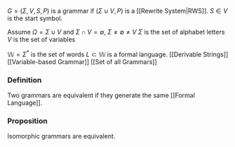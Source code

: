 $G=(\Sigma,V,S,P)$ is a grammar if $(\Sigma\cup V,P)$ is a [[Rewrite System|RWS]].
$S\in V$ is the start symbol.

Assume $\Omega=\Sigma \cup V$ and $\Sigma\cap V=\emptyset$, $\Sigma \neq \emptyset \neq V$
$\Sigma$ is the set of alphabet letters
$V$ is the set of variables

$\mathbb{W}=\Sigma ^{*}$ is the set of words
$L\subset \mathbb{W}$ is a formal language.
[[Derivable Strings]]
[[Variable-based Grammar]]
[[Set of all Grammars]]
### Definition
Two grammars are equivalent if they generate the same [[Formal Language]].

### Proposition
Isomorphic grammars are equivalent. 